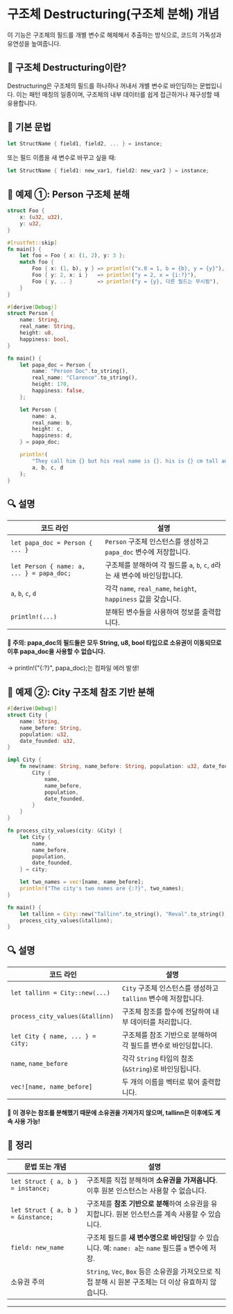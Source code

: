 # 구조체 Destructuring(구조체 분해) 개념
이 기능은 구조체의 필드를 개별 변수로 해체해서 추출하는 방식으로, 코드의 가독성과 유연성을 높여줍니다.

## 🧱 구조체 Destructuring이란?
Destructuring은 구조체의 필드를 하나하나 꺼내서 개별 변수로 바인딩하는 문법입니다.
이는 패턴 매칭의 일종이며, 구조체의 내부 데이터를 쉽게 접근하거나 재구성할 때 유용합니다.

## 📌 기본 문법
```rust
let StructName { field1, field2, ... } = instance;
```

또는 필드 이름을 새 변수로 바꾸고 싶을 때:
```rust
let StructName { field1: new_var1, field2: new_var2 } = instance;
```


## 🧪 예제 ①: Person 구조체 분해
```rust
struct Foo {
    x: (u32, u32),
    y: u32,
}

#[rustfmt::skip]
fn main() {
    let foo = Foo { x: (1, 2), y: 3 };
    match foo {
        Foo { x: (1, b), y } => println!("x.0 = 1, b = {b}, y = {y}"),
        Foo { y: 2, x: i }   => println!("y = 2, x = {i:?}"),
        Foo { y, .. }        => println!("y = {y}, 다른 필드는 무시됨"),
    }
}
```

```rust
#[derive(Debug)]
struct Person {
    name: String,
    real_name: String,
    height: u8,
    happiness: bool,
}

fn main() {
    let papa_doc = Person {
        name: "Person Doc".to_string(),
        real_name: "Clarence".to_string(),
        height: 170,
        happiness: false,
    };

    let Person {
        name: a,
        real_name: b,
        height: c,
        happiness: d,
    } = papa_doc;

    println!(
        "They call him {} but his real name is {}. his is {} cm tall and is he happy? {}",
        a, b, c, d
    );
}
```


## 🔍 설명
| 코드 라인                                      | 설명                                                                 |
|------------------------------------------------|----------------------------------------------------------------------|
| `let papa_doc = Person { ... }`               | `Person` 구조체 인스턴스를 생성하고 `papa_doc` 변수에 저장합니다.     |
| `let Person { name: a, ... } = papa_doc;`     | 구조체를 분해하여 각 필드를 `a`, `b`, `c`, `d`라는 새 변수에 바인딩합니다. |
| `a`, `b`, `c`, `d`                             | 각각 `name`, `real_name`, `height`, `happiness` 값을 갖습니다.       |
| `println!(...)`                               | 분해된 변수들을 사용하여 정보를 출력합니다.                          |


#### 📌 주의: papa_doc의 필드들은 모두 String, u8, bool 타입으로 소유권이 이동되므로 이후 papa_doc을 사용할 수 없습니다.
→ println!("{:?}", papa_doc);는 컴파일 에러 발생!

## 🧪 예제 ②: City 구조체 참조 기반 분해
```rust
#[derive(Debug)]
struct City {
    name: String,
    name_before: String,
    population: u32,
    date_founded: u32,
}

impl City {
    fn new(name: String, name_before: String, population: u32, date_founded: u32) -> Self {
        City {
            name,
            name_before,
            population,
            date_founded,
        }
    }
}

fn process_city_values(city: &City) {
    let City {
        name,
        name_before,
        population,
        date_founded,
    } = city;

    let two_names = vec![name, name_before];
    println!("The city's two names are {:?}", two_names);
}

fn main() {
    let tallinn = City::new("Tallinn".to_string(), "Reval".to_string(), 426_538, 1219);
    process_city_values(&tallinn);
}
```


## 🔍 설명
| 코드 라인                            | 설명                                                                 |
|-------------------------------------|----------------------------------------------------------------------|
| `let tallinn = City::new(...)`      | `City` 구조체 인스턴스를 생성하고 `tallinn` 변수에 저장합니다.         |
| `process_city_values(&tallinn)`     | 구조체 참조를 함수에 전달하여 내부 데이터를 처리합니다.               |
| `let City { name, ... } = city;`    | 구조체를 참조 기반으로 분해하여 각 필드를 변수로 바인딩합니다.         |
| `name`, `name_before`               | 각각 `String` 타입의 참조 (`&String`)로 바인딩됩니다.                  |
| `vec![name, name_before]`           | 두 개의 이름을 벡터로 묶어 출력합니다.                                |


#### 📌 이 경우는 참조를 분해했기 때문에 소유권을 가져가지 않으며, tallinn은 이후에도 계속 사용 가능!

## 🧠 정리
| 문법 또는 개념                        | 설명                                                                 |
|-------------------------------------|----------------------------------------------------------------------|
| `let Struct { a, b } = instance;`   | 구조체를 직접 분해하며 **소유권을 가져옵니다**. 이후 원본 인스턴스는 사용할 수 없습니다. |
| `let Struct { a, b } = &instance;`  | 구조체를 **참조 기반으로 분해**하여 소유권을 유지합니다. 원본 인스턴스를 계속 사용할 수 있습니다. |
| `field: new_name`                   | 구조체 필드를 **새 변수명으로 바인딩**할 수 있습니다. 예: `name: a`는 `name` 필드를 `a` 변수에 저장. |
| 소유권 주의                         | `String`, `Vec`, `Box` 등은 소유권을 가져오므로 직접 분해 시 원본 구조체는 더 이상 유효하지 않습니다. |

---



